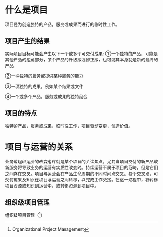 # 什么是项目  

项目是为创造独特的产品，服务或成果而进行的临时性工作。  

## 项目产生的结果  

实际项目目标可能会产生以下一个或多个可交付成果:
①一个独特的产品，可能是其他产品的组成部分，某个产品的升级版或修正版，也可能其本身就是新的最终的产品  

②一种独特的服务或提供某种服务的能力  

③一项独特的成果，例如某个结果或文件  

④一个或多个产品，服务或成果的独特组合  

## 项目的特点  

独特的产品，服务或成果，临时性工作，项目驱动变更，创造价值。  

# 项目与运营的关系  

业务或组织运营的改变也许就是某个项目的关注焦点，尤其当项目交付的新产品或新服务将导致业务的运营有实质性改变时。持续运营不属于项目的范畴，但是它们之间存在交叉。项目与运营会在产品生命周期的不同时间点交叉。每个交叉点，可交付成果及知识在项目与运营之间转移，以完成工作交接。在这一过程中，将转移项目资源或知识到运营中，或转移资源到项目中。  

## 组织级项目管理  

组织级项目管理（[^OPM]）  
[^OPM]:Organizational Project Management  
